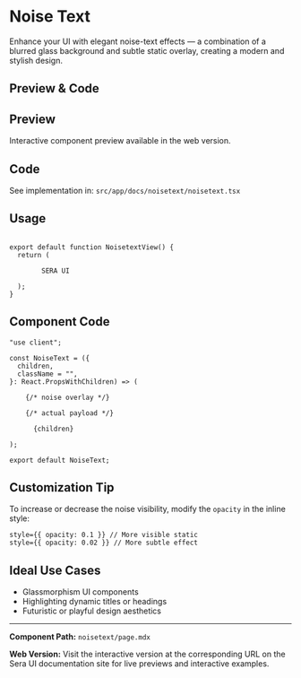 # Noise Text 

Enhance your UI with elegant noise-text effects — a combination of a blurred glass background and subtle static overlay, creating a modern and stylish design.

## Preview & Code

## Preview

Interactive component preview available in the web version.

## Code

See implementation in: `src/app/docs/noisetext/noisetext.tsx`

## Usage

```tsx

export default function NoisetextView() {
  return (

        SERA UI

  );
}
```

## Component Code

```tsx
"use client";

const NoiseText = ({
  children,
  className = "",
}: React.PropsWithChildren) => (
  
    {/* noise overlay */}

    {/* actual payload */}
    
      {children}

);

export default NoiseText;
```

## Customization Tip

To increase or decrease the noise visibility, modify the `opacity` in the inline style:

```tsx
style={{ opacity: 0.1 }} // More visible static
style={{ opacity: 0.02 }} // More subtle effect
```

## Ideal Use Cases

- Glassmorphism UI components
- Highlighting dynamic titles or headings
- Futuristic or playful design aesthetics

---

**Component Path:** `noisetext/page.mdx`

**Web Version:** Visit the interactive version at the corresponding URL on the Sera UI documentation site for live previews and interactive examples.
